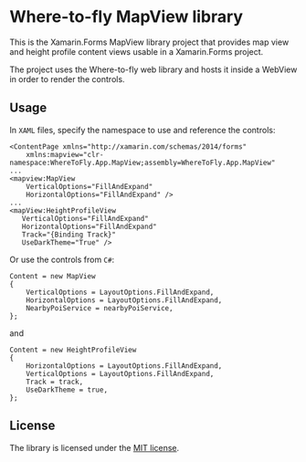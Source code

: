 # Where-to-fly MapView library

This is the Xamarin.Forms MapView library project that provides map view and
height profile content views usable in a Xamarin.Forms project.

The project uses the Where-to-fly web library and hosts it inside a WebView in
order to render the controls.

## Usage

In `XAML` files, specify the namespace to use and reference the controls:

    <ContentPage xmlns="http://xamarin.com/schemas/2014/forms"
        xmlns:mapview="clr-namespace:WhereToFly.App.MapView;assembly=WhereToFly.App.MapView"
    ...
    <mapview:MapView 
        VerticalOptions="FillAndExpand"
        HorizontalOptions="FillAndExpand" />
    ...
    <mapView:HeightProfileView
       VerticalOptions="FillAndExpand"
       HorizontalOptions="FillAndExpand"
       Track="{Binding Track}"
       UseDarkTheme="True" />
    
Or use the controls from `C#`:

    Content = new MapView
    {
        VerticalOptions = LayoutOptions.FillAndExpand,
        HorizontalOptions = LayoutOptions.FillAndExpand,
        NearbyPoiService = nearbyPoiService,
    };

and

    Content = new HeightProfileView
    {
        HorizontalOptions = LayoutOptions.FillAndExpand,
        VerticalOptions = LayoutOptions.FillAndExpand,
        Track = track,
        UseDarkTheme = true,
    };

## License

The library is licensed under the [MIT license](../../../LICENSE.md).
